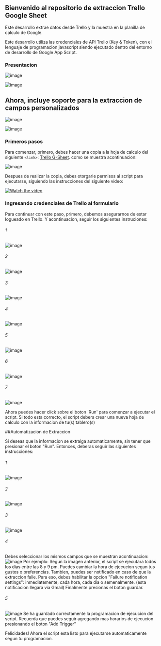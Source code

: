 ## Bienvenido al repositorio de extraccion Trello Google Sheet
Este desarrollo extrae datos desde Trello y la muestra en la planilla de calculo de Google.

Este desarrollo utiliza las credenciales de API Trello (Key & Token), con el lenguaje de programacion javascript siendo ejecutado dentro del entorno de desarrollo de Google App Script.

### Presentacion
![image](https://drive.google.com/uc?export=view&id=1mZ5F0DSyKYn3CSNraCJgFnFaMn2Obkad)

![image](https://drive.google.com/uc?export=view&id=1BGVQff2jyvPCHqxTBbG9THcnBCT5vHHK)

## Ahora, incluye soporte para la extraccion de campos personalizados
![image](https://drive.google.com/uc?export=view&id=1bnTCGOdz2z7DOJJYgGKqTAgesaeJiep0)

![image](https://drive.google.com/uc?export=view&id=1Z9eVsrnj1GcYsFG7A1LPQYJfT_eb_WOk)


### Primeros pasos
Para comenzar, primero, debes hacer una copia a la hoja de calculo del siguiente `<link>`: [Trello G-Sheet]( https://docs.google.com/spreadsheets/d/1o-nKx_6y-E0C9cCkjcaz4D7OjH0u3vd7qbsrkDOtb9s/edit?usp=sharing).  como se muestra acontinuacion:

![image](https://drive.google.com/uc?export=view&id=1wza2e27ueTe4vb002iAJEQeTzpo5RG7P)

Despues de realizar la copia, debes otorgarle permisos al script para ejecutarse, siguiendo las instrucciones del siguiente video:

[![Watch the video](https://drive.google.com/uc?export=view&id=17br46Mh5t74vHkpNhBjq_z7PkAznZNag)](https://drive.google.com/file/d/1kVLpnNUcOzXMxdfE90zXgCBfNxIUKby-/preview)

### Ingresando credenciales de Trello al formulario

Para continuar con este paso, primero, debemos asegurarnos de estar logueado en Trello. Y acontinuacion, seguir los siguientes instruciones:
###### 1
![image](https://drive.google.com/uc?export=view&id=1pvF8Nr3vvtwKZMDYRf2hpvX2Q6bMWe4P)
###### 2
![image](https://drive.google.com/uc?export=view&id=1ovzEDxABnEpzu1eJPduVE5Sd7IuPt8Vn)
###### 3
![image](https://drive.google.com/uc?export=view&id=1sHC7-PuOMsCeVD-gcmoNKrhzC3PX7_XZ)
###### 4
![image](https://drive.google.com/uc?export=view&id=1DgQc6BCdUaogBIPfn3nC8Unz7-2P89cd)
###### 5
![image](https://drive.google.com/uc?export=view&id=1JeTF3AIRTHcvYuLh4_QpwCe0WQhEgUjR)
###### 6
![image](https://drive.google.com/uc?export=view&id=17-QQt6gIi5Qc1hf7jGgn0Ai1UkibFjlv)
###### 7
![image](https://drive.google.com/uc?export=view&id=1SPkbt7agMo9nk0fsyOlXnTs1NL82XXyO)

Ahora puedes hacer click sobre el boton 'Run' para comenzar a ejecutar el script. 
Si todo esta correcto, el script debera crear una nueva hoja de calculo con la informacion  de tu(s) tablero(s)

##Automatizacion de Extraccion

Si deseas que la informacion se extraiga automaticamente, sin tener que presionar el boton "Run". Entonces, deberas seguir las siguientes instrucciones:

###### 1
![image](https://drive.google.com/uc?export=view&id=14SktOWvl_RnSBTUvJXCheunr8a0nDSMB)
###### 2
![image](https://drive.google.com/uc?export=view&id=113URZqCsmawD179meBQiGXws6d_g2goh)
###### 3
![image](https://drive.google.com/uc?export=view&id=1MsQ1KiKOqP8qRe9ZzfR8U3B60g_JFJKg)
###### 4
Debes seleccionar los mismos campos que se muestran acontinuacion:
![image](https://drive.google.com/uc?export=view&id=1_dA9PKIPBm_cHaDpUew1d-uFhKiKSPe2)
Por ejemplo: Segun la imagen anterior, el script se ejecutara todos los dias entre las 8 y 9 pm. Puedes cambiar la hora de ejecucion segun tus gustos o preferencias.
Tambien, puedes ser notificado en caso de que la extraccion falle. Para eso, debes habilitar la opcion "Failure notification settings": inmediatemente, cada hora, cada dia o semenalmente. (esta notificacion llegara via Gmail)
Finalmente presionas el boton guardar.
###### 5
![image](https://drive.google.com/uc?export=view&id=1g6J-6Eyeg_Mytrn-oe659luLXe6PLTBl)
Se ha guardado correctamente la programacion de ejecucion del script. Recuerda que puedes seguir agregando mas horarios de ejecucion presionando el boton "Add Trigger"


Felicidades! Ahora el script esta listo para ejecutarse automaticamente segun tu programacion. 



